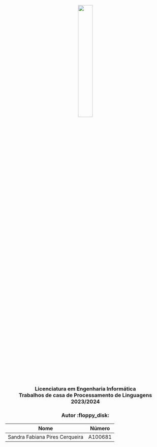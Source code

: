 <p align="center">
  <img src='https://upload.wikimedia.org/wikipedia/commons/9/93/EEUMLOGO.png' width="30%" />
</p>

<h3 align="center">Licenciatura em Engenharia Informática <br> Trabalhos de casa de Processamento de Linguagens <br> 2023/2024 </h3>

<h3 align="center"> Autor :floppy_disk: </h2>

<div align="center">

| Nome                           |  Número |
|--------------------------------|---------|
| Sandra Fabiana Pires Cerqueira | A100681 |

</div>



